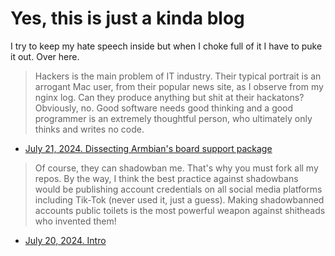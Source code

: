 # Yes, this is just a kinda blog

I try to keep my hate speech inside but when I choke full of it I have to puke it out.
Over here.

> Hackers is the main problem of IT industry.
> Their typical portrait is an arrogant Mac user, from their popular news site,
> as I observe from my nginx log.
> Can they produce anything but shit at their hackatons?
> Obviously, no.
> Good software needs good thinking and a good programmer is an
> extremely thoughtful person, who ultimately only thinks and writes no code.

* [July 21, 2024. Dissecting Armbian's board support package](20240721-dissecting-armbian-board-support-package.md)

> Of course, they can shadowban me. That's why you must fork all my repos.
> By the way, I think the best practice against shadowbans would be
> publishing account credentials on all social media platforms including
> Tik-Tok (never used it, just a guess).
> Making shadowbanned accounts public toilets is the most powerful weapon
> against shitheads who invented them!

* [July 20, 2024. Intro](20240720-intro.md)
